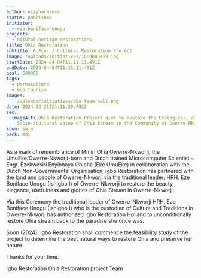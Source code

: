```yaml
---
author: ezzyharmless
status: published
initiator:
  - eze-boniface-unogu
projects:
  - natural-heritge-restorations
title: Ohia Restoration
subtitle: A Eco- / Cultural Restoration Project
image: /uploads/initiatives/1000043489.jpg
startDate: 2024-04-04T11:11:11.491Z
endDate: 2024-04-04T11:11:11.491Z
goal: 500000
tags:
  - permaculture
  - eco tourism
images:
  - /uploads/initiatives/aba-town-hall.png
date: 2024-03-21T21:11:39.492Z
seo:
  imageAlt: Ohia Restoration Project aims to Restore the Ecological, and
    Socio-/cultural value of Ohia Stream in the Community of Owerre-Nkworji.
icon: swim
pack: mdi
---
```

As a mark of remembrance of Mmiri Ohia Owerre-Nkworji, the UmuEke/Owerre-Nkworji-born and Dutch trained Microcomputer Scientist ~ Engr. Ezekwesiri Enyinnaya Obioha (Eke UmuEke) in collaboration with the Dutch Non-Governmental Organisation, Igbo Restoration has partnered with the land and people of Owerre-Nkworji via the traditional leader; HRH. Eze Boniface Unogu (Ishigbo I) of Owerre-Nkworji to restore the beauty, elegance, usefulness and glories of Ohia Stream in Owerre-Nkworji.

Via this Ceremony the traditional leader of Owerre-Nkworji HRH. Eze Boniface Unogu (Ishigbo I) who is the custodian of Culture and Traditions in Owerre-Nkworji has authorised Igbo Restoration Holland to unconditionally restore Ohia stream back to the paradise she once was.

Soon (2024), Igbo Restoration shall commence the feasibility study of the project to determine the best natural ways to restore Ohia and preserve her nature.

Thanks for your time.

Igbo Restoration
Ohia Restoration project Team
